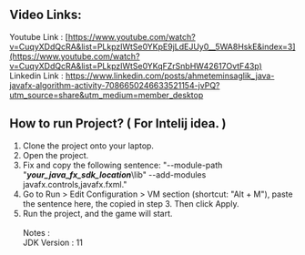 ## Video Links: 
Youtube Link : [https://www.youtube.com/watch?v=CuqyXDdQcRA&list=PLkpzlWtSe0YKpE9jLdEJUy0__5WA8HskE&index=3](https://www.youtube.com/watch?v=CuqyXDdQcRA&list=PLkpzlWtSe0YKqFZrSnbHW42617OvtF43p)
<br>
Linkedin Link : https://www.linkedin.com/posts/ahmeteminsaglik_java-javafx-algorithm-activity-7086650246633521154-jvPQ?utm_source=share&utm_medium=member_desktop

## How to run Project? ( For Intelij idea. )

1. Clone the project onto your laptop.
2. Open the project.
3. Fix and copy the following sentence: "--module-path "<b><i>your_java_fx_sdk_location</i></b>\lib" --add-modules javafx.controls,javafx.fxml."
4. Go to Run > Edit Configuration > VM section (shortcut: "Alt + M"), paste the sentence here, the copied in step 3. Then click Apply.
6. Run the project, and the game will start. 
<br> <br> Notes :
<br> JDK Version : 11

<!--<hr>

  You may click following link to watch a short video about what does this project do : 
<br>
https://www.linkedin.com/posts/ahmeteminsaglik_coding-developer-programing-activity-6916717936959193088-ilSz?utm_source=share&utm_medium=member_desktop
-->
